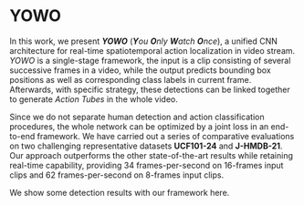 # YOWO

In this work, we present ***YOWO*** (***Y**ou **O**nly **W**atch **O**nce*), a unified CNN architecture for real-time spatiotemporal action localization in video stream. *YOWO* is a single-stage framework, the input is a clip consisting of several successive frames in a video, while the output predicts bounding box positions as well as corresponding class labels in current frame. Afterwards, with specific strategy, these detections can be linked together to generate *Action Tubes* in the whole video.

Since we do not separate human detection and action classification procedures, the whole network can be optimized by a joint loss in an end-to-end framework. We have carried out a series of comparative evaluations on two challenging representative datasets **UCF101-24** and **J-HMDB-21**. Our approach outperforms the other state-of-the-art results while retaining real-time capability, providing 34 frames-per-second on 16-frames input clips and 62 frames-per-second on 8-frames input clips.

We show some detection results with our framework here.
